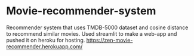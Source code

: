 # Movie-recommender-system
Recommender system that uses TMDB-5000 dataset and cosine distance to recommend similar movies.
Used streamlit to make a web-app and pushed it on heroku for hosting.
https://zen-movie-recommender.herokuapp.com/
